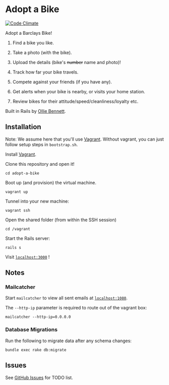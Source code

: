 Adopt a Bike
============

[![Code Climate](https://codeclimate.com/github/olliebennett/adopt-a-bike.png)](https://codeclimate.com/github/olliebennett/adopt-a-bike)

Adopt a Barclays Bike!

1. Find a bike you like.

2. Take a photo (with the bike).

3. Upload the details (bike's ~~number~~ name and photo)!

4. Track how far your bike travels.

5. Compete against your friends (if you have any).

6. Get alerts when your bike is nearby, or visits your home station.

7. Review bikes for their attitude/speed/cleanliness/loyalty etc.

Built in Rails by [Ollie Bennett](http://olliebennett.co.uk/).

## Installation

Note: We assume here that you'll use [Vagrant](http://vagrantup.com/). Without vagrant, you can just follow setup steps in `bootstrap.sh`.

Install [Vagrant](http://vagrantup.com/).

Clone this repository and open it!

	cd adopt-a-bike

Boot up (and provision) the virtual machine.

	vagrant up

Tunnel into your new machine:

	vagrant ssh

Open the shared folder (from within the SSH session)

	cd /vagrant

Start the Rails server:

	rails s

Visit [`localhost:3000`](http://localhost:3000/) !

## Notes

### Mailcatcher

Start `mailcatcher` to view all sent emails at [`localhost:1080`](http://localhost:1080/).

The `--http-ip` parameter is required to route out of the vagrant box:

	mailcatcher --http-ip=0.0.0.0

### Database Migrations

Run the following to migrate data after any schema changes:

	bundle exec rake db:migrate

## Issues

See [GitHub Issues](https://github.com/olliebennett/adopt-a-bike/issues) for TODO list.
